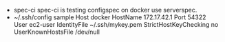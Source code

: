 * spec-ci 
spec-ci is testing configspec on docker use serverspec. 
* ~/.ssh/config sample 
Host docker 
  HostName      172.17.42.1 
  Port          54322 
  User          ec2-user 
  IdentityFile  ~/.ssh/mykey.pem 
  StrictHostKeyChecking no 
  UserKnownHostsFile /dev/null 
